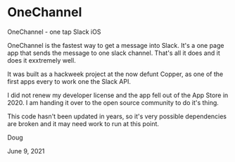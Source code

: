 # OneChannel
OneChannel - one tap Slack iOS

OneChannel is the fastest way to get a message into Slack. It's a one page app that sends the message to one slack channel. That's all it does and it does it exxtremely well.

It was built as a hackweek project at the now defunt Copper, as one of the first apps every to work one the Slack API. 

I did not renew my developer license and the app fell out of the App Store in 2020. I am handing it over to the open source community to do it's thing.

This code hasn't been updated in years, so it's very possible dependencies are broken and it may need work to run at this point.

Doug

June 9, 2021
